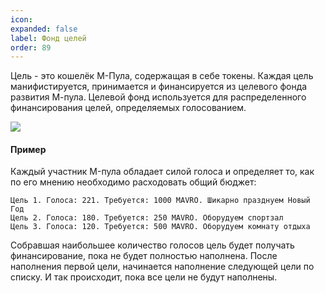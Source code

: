 ```yaml
---
icon: 
expanded: false
label: Фонд целей
order: 89
---
```


Цель - это кошелёк М-Пула, содержащая в себе токены. Каждая цель манифистируется, принимается и финансируется из целевого фонда развития М-пула. Целевой фонд используется для распределенного финансирования целей, определяемых голосованием. 

<!-- Каждый участник может манифистировать цель и обосновать необходимость её финансирования. После манифестации, цель должна быть принята сообществом согласно протоколу управления союза - например, утверждена ответственным лицом или одобрена голосованием участников союза. 

После утверждения, цель встаёт в очередь на получение финансирования. Порядок получения финансирования также определяется в контуре управления и может сильно изменяться от союза к союзу. 
 -->
![](/static/preza8-17.png)


#### Пример
Каждый участник M-пула обладает силой голоса и определяет то, как по его мнению необходимо расходовать общий бюджет:
```
Цель 1. Голоса: 221. Требуется: 1000 MAVRO. Шикарно празднуем Новый Год
Цель 2. Голоса: 180. Требуется: 250 MAVRO. Оборудуем спортзал
Цель 3. Голоса: 120. Требуется: 500 MAVRO. Оборудуем комнату отдыха
```

Собравшая наибольшее количество голосов цель будет получать финансирование, пока не будет полностью наполнена. После наполнения первой цели, начинается наполнение следующей цели по списку. И так происходит, пока все цели не будут наполнены. 

<!-- #### Пример
Каждый участник М-пула совершает регулярный взнос, из которой в порядке живой очереди может взять сумму, необходимую для реализации личной цели:
```
Цель 1. Участник: Боб. Внёс: 100 MAVRO. Получит: 1000 MAVRO. 
Цель 2. Участник: Элис. Внёс: 100 MAVRO. Получит: 1000 MAVRO. 
Цель 3. Участник: Том. Внёс: 100 MAVRO. Получит: 1000 MAVRO. 
```
В данном примере, целевой фонд сконфигурирован для выплат без голосований в порядке живой очереди при условии внесения минимального взноса каждым участником. По своей сути, данный пример - это типичная касса взаипомопощи. 
 -->


